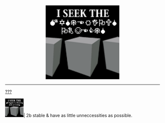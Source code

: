 

<p align="center">
  <a href="https://gitgud.io/eSexqtfIwEasV2ee/Obelisk">  <img src="https://github.com/6yNuiC9/q/blob/main/Images/mysteriousobject.png" width="240"> </a>
</p>

<div align="center">


</div>

----



<a href="https://youtu.be/pm4WEiFqvcY">???</a>

 <img src="https://github.com/6yNuiC9/q/blob/main/Images/mysteriousobject.png" width="60">|  2b stable & have as little unneccessities as possible.
